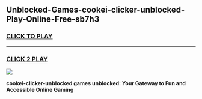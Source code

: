 
## Unblocked-Games-cookei-clicker-unblocked-Play-Online-Free-sb7h3
<h3>
<a href="https://premium76.site?title=cookei-clicker-unblocked&ref=26A">CLICK TO PLAY</a></h3>
<hr>

<h3>
<a href="https://premium76.site?title=cookei-clicker-unblocked&ref=26A">CLICK 2 PLAY</a>
  
</h3>

<a href="https://premium76.site?title=cookei-clicker-unblocked&ref=26A"><img src="https://clearcache.store/games.png"></a>


**cookei-clicker-unblocked games unblocked: Your Gateway to Fun and Accessible Online Gaming**

